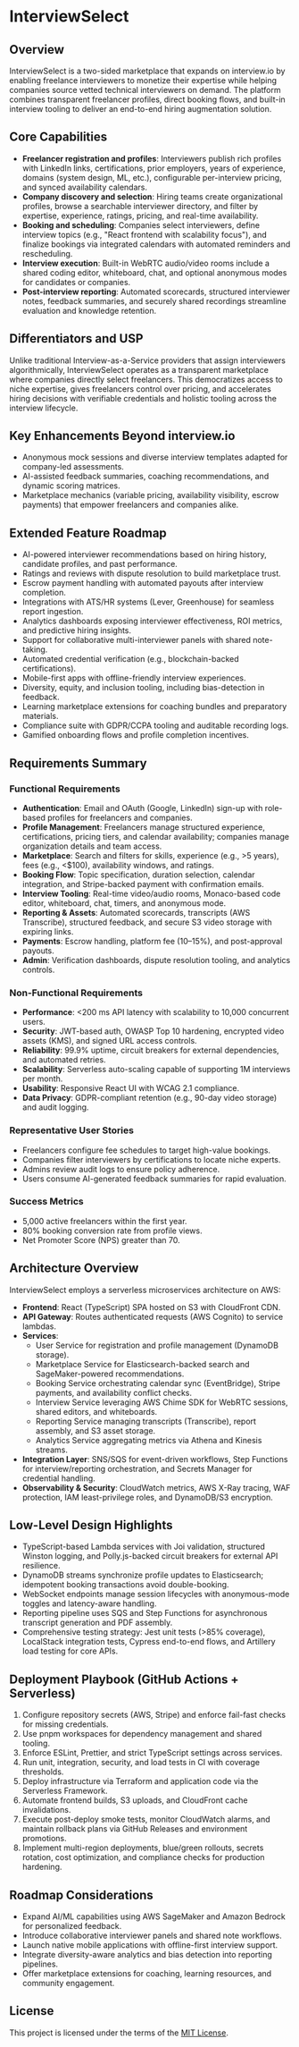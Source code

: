 # InterviewSelect

## Overview
InterviewSelect is a two-sided marketplace that expands on interview.io by enabling freelance interviewers to monetize their expertise while helping companies source vetted technical interviewers on demand. The platform combines transparent freelancer profiles, direct booking flows, and built-in interview tooling to deliver an end-to-end hiring augmentation solution.

## Core Capabilities
- **Freelancer registration and profiles**: Interviewers publish rich profiles with LinkedIn links, certifications, prior employers, years of experience, domains (system design, ML, etc.), configurable per-interview pricing, and synced availability calendars.
- **Company discovery and selection**: Hiring teams create organizational profiles, browse a searchable interviewer directory, and filter by expertise, experience, ratings, pricing, and real-time availability.
- **Booking and scheduling**: Companies select interviewers, define interview topics (e.g., "React frontend with scalability focus"), and finalize bookings via integrated calendars with automated reminders and rescheduling.
- **Interview execution**: Built-in WebRTC audio/video rooms include a shared coding editor, whiteboard, chat, and optional anonymous modes for candidates or companies.
- **Post-interview reporting**: Automated scorecards, structured interviewer notes, feedback summaries, and securely shared recordings streamline evaluation and knowledge retention.

## Differentiators and USP
Unlike traditional Interview-as-a-Service providers that assign interviewers algorithmically, InterviewSelect operates as a transparent marketplace where companies directly select freelancers. This democratizes access to niche expertise, gives freelancers control over pricing, and accelerates hiring decisions with verifiable credentials and holistic tooling across the interview lifecycle.

## Key Enhancements Beyond interview.io
- Anonymous mock sessions and diverse interview templates adapted for company-led assessments.
- AI-assisted feedback summaries, coaching recommendations, and dynamic scoring matrices.
- Marketplace mechanics (variable pricing, availability visibility, escrow payments) that empower freelancers and companies alike.

## Extended Feature Roadmap
- AI-powered interviewer recommendations based on hiring history, candidate profiles, and past performance.
- Ratings and reviews with dispute resolution to build marketplace trust.
- Escrow payment handling with automated payouts after interview completion.
- Integrations with ATS/HR systems (Lever, Greenhouse) for seamless report ingestion.
- Analytics dashboards exposing interviewer effectiveness, ROI metrics, and predictive hiring insights.
- Support for collaborative multi-interviewer panels with shared note-taking.
- Automated credential verification (e.g., blockchain-backed certifications).
- Mobile-first apps with offline-friendly interview experiences.
- Diversity, equity, and inclusion tooling, including bias-detection in feedback.
- Learning marketplace extensions for coaching bundles and preparatory materials.
- Compliance suite with GDPR/CCPA tooling and auditable recording logs.
- Gamified onboarding flows and profile completion incentives.

## Requirements Summary
### Functional Requirements
- **Authentication**: Email and OAuth (Google, LinkedIn) sign-up with role-based profiles for freelancers and companies.
- **Profile Management**: Freelancers manage structured experience, certifications, pricing tiers, and calendar availability; companies manage organization details and team access.
- **Marketplace**: Search and filters for skills, experience (e.g., >5 years), fees (e.g., <$100), availability windows, and ratings.
- **Booking Flow**: Topic specification, duration selection, calendar integration, and Stripe-backed payment with confirmation emails.
- **Interview Tooling**: Real-time video/audio rooms, Monaco-based code editor, whiteboard, chat, timers, and anonymous mode.
- **Reporting & Assets**: Automated scorecards, transcripts (AWS Transcribe), structured feedback, and secure S3 video storage with expiring links.
- **Payments**: Escrow handling, platform fee (10–15%), and post-approval payouts.
- **Admin**: Verification dashboards, dispute resolution tooling, and analytics controls.

### Non-Functional Requirements
- **Performance**: <200 ms API latency with scalability to 10,000 concurrent users.
- **Security**: JWT-based auth, OWASP Top 10 hardening, encrypted video assets (KMS), and signed URL access controls.
- **Reliability**: 99.9% uptime, circuit breakers for external dependencies, and automated retries.
- **Scalability**: Serverless auto-scaling capable of supporting 1M interviews per month.
- **Usability**: Responsive React UI with WCAG 2.1 compliance.
- **Data Privacy**: GDPR-compliant retention (e.g., 90-day video storage) and audit logging.

### Representative User Stories
- Freelancers configure fee schedules to target high-value bookings.
- Companies filter interviewers by certifications to locate niche experts.
- Admins review audit logs to ensure policy adherence.
- Users consume AI-generated feedback summaries for rapid evaluation.

### Success Metrics
- 5,000 active freelancers within the first year.
- 80% booking conversion rate from profile views.
- Net Promoter Score (NPS) greater than 70.

## Architecture Overview
InterviewSelect employs a serverless microservices architecture on AWS:
- **Frontend**: React (TypeScript) SPA hosted on S3 with CloudFront CDN.
- **API Gateway**: Routes authenticated requests (AWS Cognito) to service lambdas.
- **Services**:
  - User Service for registration and profile management (DynamoDB storage).
  - Marketplace Service for Elasticsearch-backed search and SageMaker-powered recommendations.
  - Booking Service orchestrating calendar sync (EventBridge), Stripe payments, and availability conflict checks.
  - Interview Service leveraging AWS Chime SDK for WebRTC sessions, shared editors, and whiteboards.
  - Reporting Service managing transcripts (Transcribe), report assembly, and S3 asset storage.
  - Analytics Service aggregating metrics via Athena and Kinesis streams.
- **Integration Layer**: SNS/SQS for event-driven workflows, Step Functions for interview/reporting orchestration, and Secrets Manager for credential handling.
- **Observability & Security**: CloudWatch metrics, AWS X-Ray tracing, WAF protection, IAM least-privilege roles, and DynamoDB/S3 encryption.

## Low-Level Design Highlights
- TypeScript-based Lambda services with Joi validation, structured Winston logging, and Polly.js-backed circuit breakers for external API resilience.
- DynamoDB streams synchronize profile updates to Elasticsearch; idempotent booking transactions avoid double-booking.
- WebSocket endpoints manage session lifecycles with anonymous-mode toggles and latency-aware handling.
- Reporting pipeline uses SQS and Step Functions for asynchronous transcript generation and PDF assembly.
- Comprehensive testing strategy: Jest unit tests (>85% coverage), LocalStack integration tests, Cypress end-to-end flows, and Artillery load testing for core APIs.

## Deployment Playbook (GitHub Actions + Serverless)
1. Configure repository secrets (AWS, Stripe) and enforce fail-fast checks for missing credentials.
2. Use pnpm workspaces for dependency management and shared tooling.
3. Enforce ESLint, Prettier, and strict TypeScript settings across services.
4. Run unit, integration, security, and load tests in CI with coverage thresholds.
5. Deploy infrastructure via Terraform and application code via the Serverless Framework.
6. Automate frontend builds, S3 uploads, and CloudFront cache invalidations.
7. Execute post-deploy smoke tests, monitor CloudWatch alarms, and maintain rollback plans via GitHub Releases and environment promotions.
8. Implement multi-region deployments, blue/green rollouts, secrets rotation, cost optimization, and compliance checks for production hardening.

## Roadmap Considerations
- Expand AI/ML capabilities using AWS SageMaker and Amazon Bedrock for personalized feedback.
- Introduce collaborative interviewer panels and shared note workflows.
- Launch native mobile applications with offline-first interview support.
- Integrate diversity-aware analytics and bias detection into reporting pipelines.
- Offer marketplace extensions for coaching, learning resources, and community engagement.

## License
This project is licensed under the terms of the [MIT License](LICENSE).
